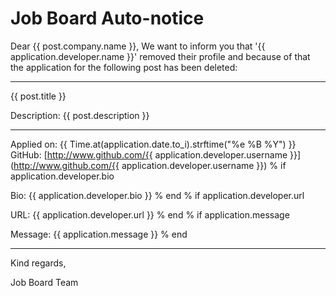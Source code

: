 Job Board Auto-notice
=====================

Dear {{ post.company.name }},
We want to inform you that '{{ application.developer.name }}' removed their profile and because of that the application for the following post has been deleted:

-----------------------------------------------------------------

{{ post.title }}

Description:
{{ post.description }}

-----------------------------------------------------------------

Applied on: {{ Time.at(application.date.to_i).strftime("%e %B %Y") }}
GitHub: [http://www.github.com/{{ application.developer.username }}] (http://www.github.com/{{ application.developer.username }})
% if application.developer.bio

Bio:
{{ application.developer.bio }}
% end
% if application.developer.url

URL: {{ application.developer.url }}
% end
% if application.message

Message:
{{ application.message }}
% end

-----------------------------------------------------------------

Kind regards,

Job Board Team
